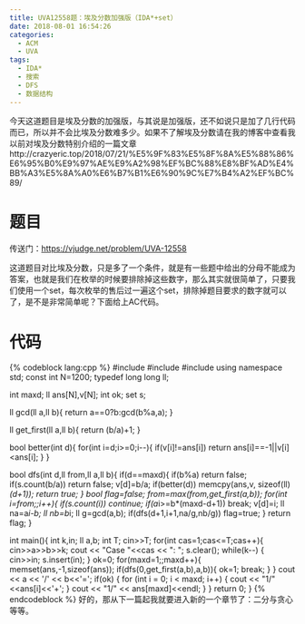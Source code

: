 ```yaml
---
title: UVA12558题：埃及分数加强版（IDA*+set）
date: 2018-08-01 16:54:26
categories:
  - ACM
  - UVA
tags:
  - IDA*
  - 搜索
  - DFS
  - 数据结构
---
```

今天这道题目是埃及分数的加强版，与其说是加强版，还不如说只是加了几行代码而已，所以并不会比埃及分数难多少。如果不了解埃及分数请在我的博客中查看我以前对埃及分数特别介绍的一篇文章http://crazyeric.top/2018/07/21/%E5%9F%83%E5%8F%8A%E5%88%86%E6%95%B0%E9%97%AE%E9%A2%98%EF%BC%88%E8%BF%AD%E4%BB%A3%E5%8A%A0%E6%B7%B1%E6%90%9C%E7%B4%A2%EF%BC%89/
# 题目
传送门：https://vjudge.net/problem/UVA-12558

这道题目对比埃及分数，只是多了一个条件，就是有一些题中给出的分母不能成为答案，也就是我们在枚举的时候要排除掉这些数字，那么其实就很简单了，只要我们使用一个set，每次枚举的售后过一遍这个set，排除掉题目要求的数字就可以了，是不是非常简单呢？下面给上AC代码。
# 代码
{% codeblock lang:cpp %}
#include <iostream>
#include <cstring>
#include <set>
using namespace std;
const int N=1200;
typedef long long ll;

int maxd;
ll ans[N],v[N];
int ok;
set<ll> s;

ll gcd(ll a,ll b){
    return a==0?b:gcd(b%a,a);
}

ll get_first(ll a,ll b){
    return (b/a)+1;
}

bool better(int d){
    for(int i=d;i>=0;i--){
        if(v[i]!=ans[i])
            return ans[i]==-1||v[i]<ans[i];
    }
}

bool dfs(int d,ll from,ll a,ll b){
    if(d==maxd){
        if(b%a)
            return false;
        if(s.count(b/a))
            return false;
        v[d]=b/a;
        if(better(d))
            memcpy(ans,v, sizeof(ll)*(d+1));
        return true;
    }
    bool flag=false;
    from=max(from,get_first(a,b));
    for(int i=from;;i++){
        if(s.count(i))
            continue;
        if(a*i>=b*(maxd-d+1))
            break;
        v[d]=i;
        ll na=a*i-b;
        ll nb=b*i;
        ll g=gcd(a,b);
        if(dfs(d+1,i+1,na/g,nb/g))
            flag=true;
    }
    return flag;
}

int main(){
    int k,in;
    ll a,b;
    int T;
    cin>>T;
    for(int cas=1;cas<=T;cas++){
        cin>>a>>b>>k;
        cout << "Case "<<cas << ": ";
        s.clear();
        while(k--) {
            cin>>in;
            s.insert(in);
        }
        ok=0;
        for(maxd=1;;maxd++){
            memset(ans,-1,sizeof(ans));
            if(dfs(0,get_first(a,b),a,b)){
                ok=1;
                break;
            }
        }
        cout << a << '/' << b<<'=';
        if(ok) {
            for (int i = 0; i < maxd; i++) {
                cout << "1/"<<ans[i]<<'+';
            }
            cout << "1/" << ans[maxd]<<endl;
        }
    }
    return 0;
}
{% endcodeblock %}
好的，那从下一篇起我就要进入新的一个章节了：二分与贪心等等。